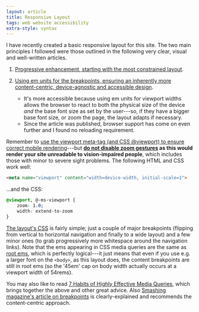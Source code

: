 ```yaml
---
layout: article
title: Responsive Layout
tags: web website accessibility
extra-style: syntax
---
```


I have recently created a basic responsive layout for this site.  The two main principles I followed were those outlined in the following very clear, visual and well-written articles.

 1. [Progressive enhancement, starting with the most constrained layout](http://verekia.com/initializr/responsive-template).

 2. [Using em units for the breakpoints, ensuring an inherently more content-centric, device-agnostic and accessible design](http://blog.cloudfour.com/the-ems-have-it-proportional-media-queries-ftw/).
	- It's more accessible because using em units for viewport widths allows the browser to react to both the physical size of the device *and* the base font size as set by the user---so, if they have a bigger base font size, or zoom the page, the layout adapts if necessary.
	- Since the article was published, browser support has come on even further and I found no reloading requirement.

Remember to [use the viewport meta-tag (and CSS @viewport) to ensure correct mobile rendering](http://webdesign.tutsplus.com/articles/quick-tip-dont-forget-the-viewport-meta-tag--webdesign-5972)---but **[do not disable zoom gestures](http://a11yproject.com/posts/never-use-maximum-scale/) as this would render your site unreadable to vision-impaired people**, which includes those with minor to severe sight problems.  The following HTML and CSS work well:

```html
<meta name="viewport" content="width=device-width, initial-scale=1">
```

...and the CSS:

```css
@viewport, @-ms-viewport {
    zoom: 1.0;
    width: extend-to-zoom
}
```

[The layout's CSS](http://matatk.agrip.org.uk/style/me.css) is fairly simple; just a couple of major breakpoints (flipping from vertical to horizontal navigation and finally to a wide layout) and a few minor ones (to grab progressively more whitespace around the navigation links).  Note that the ems appearing in CSS media queries are the same as [root ems](https://www.google.co.uk/search?&q=root+ems), which is perfectly logical---it just means that even if you use e.g. a larger font on the `<body>`, as this layout does, the content breakpoints are still in root ems (so the '45em' cap on body width actually occurs at a viewport width of 54rems).

You may also like to read [7 Habits of Highly Effective Media Queries](http://bradfrostweb.com/blog/post/7-habits-of-highly-effective-media-queries/), which brings together the above and other great advice.  Also [Smashing magazine's article on breakpoints](http://www.smashingmagazine.com/2013/03/01/logical-breakpoints-responsive-design/) is clearly-explained and recommends the content-centric approach.
